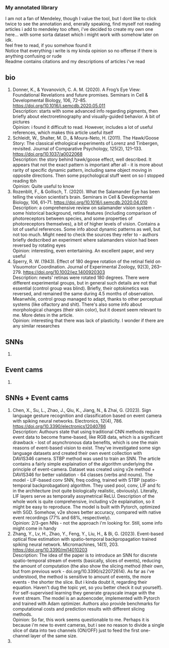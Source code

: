 ### My annotated library
I am not a fan of Mendeley, though I value the tool, but I dont like to click twice to see the annotation and, enerally speaking, find myself not reading articles i add to mendeley too often, i've decided to create my own one here... with some sorta dataset which i might work with somehow later on idk. </br>
feel free to read, if you somehow found it </br>
Notice that everything i write is my kinda opinion so no offense if there is anything confusing or rude </br>
Readme contains citations and my descriptions of articles i've read </br>

## bio
1. Donner, K., & Yovanovich, C. A. M. (2020). A Frog’s Eye View: Foundational Revelations and future promises. Seminars in Cell &amp; Developmental Biology, 106, 72–85. https://doi.org/10.1016/j.semcdb.2020.05.011 <br/>
Description: starts with some advanced info regarding pigments, then briefly about electroretinography and visually-guided behavior. A bit of pictures <br/>
Opinion: i found it difficult to read. However, includes a lot of useful references, which makes this article useful itself <br/>
2. Schleidt, W., Shalter, M. D., & Moura-Neto, H. (2011). The Hawk/Goose Story: The classical ethological experiments of Lorenz and Tinbergen, revisited. Journal of Comparative Psychology, 125(2), 121–133. https://doi.org/10.1037/a0022068 <br/>
Description: the story behind hawk/goose effect, well described. It appears that not the exact pattern is important after all - it is more about rarity of specific dynamic pattern, including same object moving in opposite directions. Then some psychological stuff went on so I stopped reading tbh <br/>
Opinion: Quite useful to know <br/>
3. Rozenblit, F., & Gollisch, T. (2020). What the Salamander Eye has been telling the vision scientist’s brain. Seminars in Cell &amp; Developmental Biology, 106, 61–71. https://doi.org/10.1016/j.semcdb.2020.04.010 <br/>
Description: a comprehensive review on salamander vision system - some historical background, retina features (including comparison of photoreceptors between species, and some properties of photoreceptors themselves), a bit of higher levels of vision. Contains a lot of useful references. Some info about dynamic patterns as well, but not too much. Might need to check the sources they refer to - authors briefly dedscribed an experiment where salamanders vision had been reversed by rotating eyes <br/>
Opinion: interesting, even entertaining. An excellent paper, and very useful <br/>
4. Sperry, R. W. (1943). Effect of 180 degree rotation of the retinal field on Visuomotor Coordination. Journal of Experimental Zoology, 92(3), 263–279. https://doi.org/10.1002/jez.1400920303 <br/>
Description: newts' retinas were rotated 180 degrees. There were different experimental groups, but in general such details are not that essential (control group was blind). Briefly, their optokinetics was reversed, and remained the same during 4.5 months of observation. Meanwhile, control group managed to adapt, thanks to other perceptual systems (like olfactory and shit). There's also some info about morphological changes (their skin color), but it doesnt seem relevant to me. More detes in the article. <br/>
Opinion: interesting that there was lack of plasticity. I wonder if there are any similar researches <br/>

## SNNs
1. 

## Event cams
1. 

## SNNs + Event cams
1. Chen, X., Su, L., Zhao, J., Qiu, K., Jiang, N., & Zhai, G. (2023). Sign language gesture recognition and classification based on event camera with spiking neural networks. Electronics, 12(4), 786. https://doi.org/10.3390/electronics12040786 <br/>
Description: Authours state that using traditional CNN methods require event data to become frame-based, like RGB data, which is a significant drawback - lost of asynchronous data benefits, which is one the main reasons of event-based vision to exist. They've investigated some sign language datasets and created their own event collection with DAVIS346 camera. STBP method was used to train an SNN. The article contains a fairly simple explaination of the algorithm underlying the principle of event-camera. Dataset was created using v2e method + DAVIS346 for better validation - 64 classes (verbs and nouns). The model - LIF-based conv SNN, freq coding, trained with STBP (spatio-temporal backprobagation) algorithm. They used pool, conv, LIF and fc in the architecture (not quite biologically realistic, obviously). Literally, LIF layers serve as temporally assymetrical ReLU. Description of the whole work is quite comprehensive, including v2e explaination, so it might be easy to reproduce. The model is built with Pytorch, optimized with SGD. Somehow, v2e shows better accuracy, compared with native event recordings (77% and 68%, respectively). <br/>
Opinion: 2/3-gen NNs - not the approach i'm looking for. Still, some info might come in handy <br/>
2. Zhang, Y., Lv, H., Zhao, Y., Feng, Y., Liu, H., & Bi, G. (2023). Event-based optical flow estimation with spatio-temporal backpropagation trained spiking neural network. Micromachines, 14(1), 203. https://doi.org/10.3390/mi14010203 <br/>
Description: The idea of the paper is to introduce an SNN for discrete spatio-temporal stream of events (basically, slices of events), reducing the amount of computation (the also show the slicing method (their own, but from previous work - doi.org/10.3390/s22072614). As far as i've understood, the method is sensitive to amount of events, the more events - the shorter the slice. But i kinda doubt it, regarding their equation. Haven't dug the topic yet, so you better check it out yourself). For self-supervised learning they generate grayscale image with the event stream. The model is an autoencoder, implemented with Pytorch and trained with Adam optimizer. Authors also provide benchmarks for computational costs and prediction results with different slicing methods. <br/>
Opinion: So far, this work seems questionable to me. Perhaps it is because i'm new to event cameras, but i see no reason to divide a single slice of data into two channels (ON/OFF) just to feed the first one-channel layer of the same size. <br/>
3. 